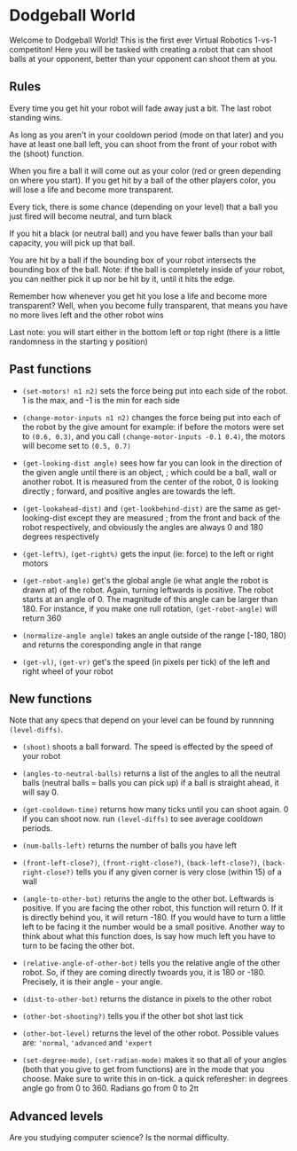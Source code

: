 # Dodgeball World

Welcome to Dodgeball World! This is the first ever Virtual Robotics
1-vs-1 competiton!  Here you will be tasked with creating a robot that
can shoot balls at your opponent, better than your opponent can shoot
them at you.

## Rules

Every time you get hit your robot will fade away just a bit.  The last
robot standing wins.

As long as you aren't in your cooldown period (mode on that later) and
you have at least one ball left, you can shoot from the front of your
robot with the (shoot) function.

When you fire a ball it will come out as your color (red or green
depending on where you start). If you get hit by a ball of the other
players color, you will lose a life and become more transparent.

Every tick, there is some chance (depending on your level) that a ball
you just fired will become neutral, and turn black

If you hit a black (or neutral ball) and you have fewer balls than
your ball capacity, you will pick up that ball.

You are hit by a ball if the bounding box of your robot intersects the
bounding box of the ball. Note: if the ball is completely inside of
your robot, you can neither pick it up nor be hit by it, until it hits
the edge.

Remember how whenever you get hit you lose a life and become more
transparent? Well, when you become fully transparent, that means you
have no more lives left and the other robot wins

Last note: you will start either in the bottom left or top right
(there is a little randomness in the starting y position)

## Past functions

- `(set-motors! n1 n2)` sets the force being put into each side of the
  robot. 1 is the max, and -1 is the min for each side
- `(change-motor-inputs n1 n2)` changes the force being put into each
  of the robot by the give amount for example: if before the motors
  were set to `(0.6, 0.3)`, and you call `(change-motor-inputs -0.1
  0.4)`, the motors will become set to `(0.5, 0.7)`

- `(get-looking-dist angle)` sees how far you can look in the
  direction of the given angle until there is an object, ; which could
  be a ball, wall or another robot. It is measured from the center of
  the robot, 0 is looking directly ; forward, and positive angles are
  towards the left.

- `(get-lookahead-dist)` and `(get-lookbehind-dist)` are the same as
  get-looking-dist except they are measured ; from the front and back
  of the robot respectively, and obviously the angles are always 0 and
  180 degrees respectively

- `(get-left%)`, `(get-right%)` gets the input (ie: force) to the left
  or right motors

- `(get-robot-angle)` get's the global angle (ie what angle the robot
  is drawn at) of the robot. Again, turning leftwards is positive. The
  robot starts at an angle of 0.  The magnitude of this angle can be
  larger than 180. For instance, if you make one rull rotation,
  `(get-robot-angle)` will return 360

- `(normalize-angle angle)` takes an angle outside of the range [-180,
  180) and returns the coresponding angle in that range

- `(get-vl)`, `(get-vr)` get's the speed (in pixels per tick) of the
  left and right wheel of your robot

## New functions

Note that any specs that depend on your level can be found by runnning
`(level-diffs)`.


- `(shoot)` shoots a ball forward. The speed is effected by the speed of your robot

- `(angles-to-neutral-balls)` returns a list of the angles to all the
  neutral balls (neutral balls = balls you can pick up) if a ball is
  straight ahead, it will say 0.

- `(get-cooldown-time)` returns how many ticks until you can shoot
  again. 0 if you can shoot now. run `(level-diffs)` to see average
  cooldown periods.

- `(num-balls-left)` returns the number of balls you have left
- `(front-left-close?)`, `(front-right-close?)`, `(back-left-close?)`,
  `(back-right-close?)` tells you if any given corner is very close
  (within 15) of a wall

- `(angle-to-other-bot)` returns the angle to the other bot. Leftwards
  is positive. If you are facing the other robot, this function will
  return 0. If it is directly behind you, it will return -180. If you
  would have to turn a little left to be facing it the number would be
  a small positive. Another way to think about what this function
  does, is say how much left you have to turn to be facing the other
  bot.

- `(relative-angle-of-other-bot)` tells you the relative angle of the
  other robot. So, if they are coming directly twoards you, it is 180
  or -180. Precisely, it is their angle - your angle.

- `(dist-to-other-bot)` returns the distance in pixels to the other
  robot

- `(other-bot-shooting?)` tells you if the other bot shot last tick

- `(other-bot-level)` returns the level of the other robot. Possible
  values are: `'normal`, `'advanced` and `'expert`

- `(set-degree-mode)`, `(set-radian-mode)` makes it so that all of
  your angles (both that you give to get from functions) are in the
  mode that you choose. Make sure to write this in on-tick. a quick
  referesher: in degrees angle go from 0 to 360. Radians go from 0 to
  2π

## Advanced levels

Are you studying computer science?
Is the normal difficulty.
